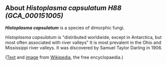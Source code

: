 About *Histoplasma capsulatum H88 (GCA\_000151005)* 
---------------------------------------------------



***Histoplasma capsulatum*** is a species of dimorphic fungi.

*Histoplasma capsulatum* is \"distributed worldwide, except in
Antarctica, but most often associated with river valleys\" It is most
prevalent in the Ohio and Mississippi river valleys. It was discovered
by Samuel Taylor Darling in 1906.

([Text](http://en.wikipedia.org/wiki/Histoplasma_capsulatum) and
[image](https://commons.wikimedia.org/wiki/File:Histoplasma_pas-d.jpg)
from [Wikipedia](http://en.wikipedia.org/), the free encyclopaedia.)
